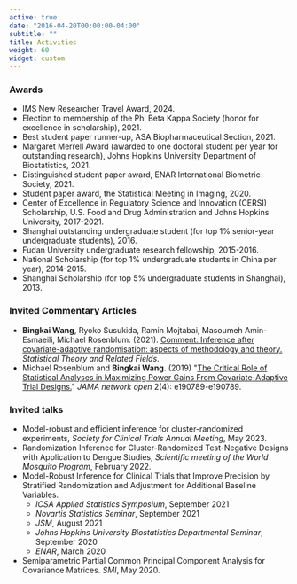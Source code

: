 ```yaml
---
active: true
date: "2016-04-20T00:00:00-04:00"
subtitle: ""
title: Activities
weight: 60
widget: custom
---
```


### Awards
-	IMS New Researcher Travel Award, 2024.
- Election to membership of the Phi Beta Kappa Society (honor for excellence in scholarship), 2021.
-	Best student paper runner-up, ASA Biopharmaceutical Section, 2021.
-	Margaret Merrell Award (awarded to one doctoral student per year for outstanding research), Johns Hopkins University Department of Biostatistics, 2021.
-	Distinguished student paper award, ENAR International Biometric Society, 2021.
-	Student paper award, the Statistical Meeting in Imaging, 2020.
-	Center of Excellence in Regulatory Science and Innovation (CERSI) Scholarship, U.S. Food and Drug Administration and Johns Hopkins University, 2017-2021.
-	Shanghai outstanding undergraduate student (for top 1% senior-year undergraduate students), 2016.
-	Fudan University undergraduate research fellowship, 2015-2016.
-	National Scholarship (for top 1% undergraduate students in China per year), 2014-2015.
-	Shanghai Scholarship (for top 5% undergraduate students in Shanghai), 2013.


### Invited Commentary Articles
- **Bingkai Wang**, Ryoko Susukida, Ramin Mojtabai, Masoumeh Amin-Esmaeili, Michael Rosenblum. (2021).  [Comment: Inference after covariate-adaptive randomisation: aspects of methodology and theory.](https://doi.org/10.1080/24754269.2021.1905591) *Statistical Theory and Related Fields*.
- Michael Rosenblum and **Bingkai Wang**. (2019) "[The Critical Role of Statistical Analyses in Maximizing Power Gains From Covariate-Adaptive Trial Designs.](https://jamanetwork.com/journals/jamanetworkopen/article-abstract/2730462)" *JAMA network open* 2(4): e190789-e190789.

### Invited talks
- Model-robust and efficient inference for cluster-randomized experiments, *Society for Clinical Trials Annual Meeting*, May 2023.
- Randomization Inference for Cluster-Randomized Test-Negative Designs with Application to Dengue Studies, *Scientific meeting of the World Mosquito Program*, February 2022.
- Model-Robust Inference for Clinical Trials that Improve Precision by Stratified Randomization and Adjustment for Additional Baseline Variables.
  - *ICSA Applied Statistics Symposium*, September 2021
  - *Novartis Statistics Seminar*, September 2021
  - *JSM*, August 2021 
  - *Johns Hopkins University Biostatistics Departmental Seminar*, September 2020
  - *ENAR*, March 2020 
- Semiparametric Partial Common Principal Component Analysis for Covariance Matrices. *SMI*, May 2020.




